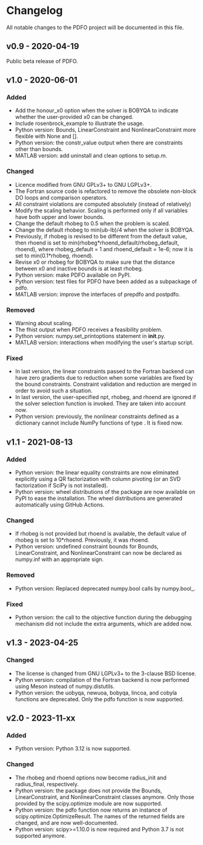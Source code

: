 # Changelog
All notable changes to the PDFO project will be documented in this file.

## v0.9 - 2020-04-19

Public beta release of PDFO.

## v1.0 - 2020-06-01

### Added
- Add the honour_x0 option when the solver is BOBYQA to indicate whether the user-provided x0 can be changed.
- Include rosenbrock_example to illustrate the usage.
- Python version: Bounds, LinearConstraint and NonlinearConstraint more flexible with None and [].
- Python version: the constr_value output when there are constraints other than bounds.
- MATLAB version: add uninstall and clean options to setup.m.

### Changed
- Licence modified from GNU GPLv3+ to GNU LGPLv3+.
- The Fortran source code is refactored to remove the obsolete non-block DO loops and comparison operators.
- All constraint violations are computed absolutely (instead of relatively)
- Modify the scaling behavior. Scaling is performed only if all variables have both upper and lower bounds.
- Change the default rhobeg to 0.5 when the problem is scaled.
- Change the default rhobeg to min(ub-lb)/4 when the solver is BOBYQA.
- Previously, if rhobeg is revised to be different from the default value, then rhoend is set to min(rhobeg\*rhoend_default/rhobeg_default, rhoend), where rhobeg_default = 1 and rhoend_default = 1e-6; now it is set to min(0.1\*rhobeg, rhoend).
- Revise x0 or rhobeg for BOBYQA to make sure that the distance between x0 and inactive bounds is at least rhobeg.
- Python version: make PDFO available on PyPI.
- Python version: test files for PDFO have been added as a subpackage of pdfo.
- MATLAB version: improve the interfaces of prepdfo and postpdfo.

### Removed
- Warning about scaling.
- The fhist output when PDFO receives a feasibility problem.
- Python version: numpy.set_printoptions statement in __init__.py.
- MATLAB version: interactions when modifying the user's startup script.

### Fixed
- In last version, the linear constraints passed to the Fortran backend can have zero gradients due to reduction when some variables are fixed by the bound constraints. Constraint validation and reduction are merged in order to avoid such a situation.
- In last version, the user-specified npt, rhobeg, and rhoend are ignored if the solver selection function is invoked. They are taken into account now.
- Python version: previously, the nonlinear constraints defined as a dictionary cannot include NumPy functions of type <ufunc>. It is fixed now.

## v1.1 - 2021-08-13

### Added
- Python version: the linear equality constraints are now eliminated explicitly using a QR factorization with column pivoting (or an SVD factorization if SciPy is not installed).
- Python version: wheel distributions of the package are now available on PyPI to ease the installation. The wheel distributions are generated automatically using GitHub Actions.

### Changed
- If rhobeg is not provided but rhoend is available, the default value of rhobeg is set to 10\*rhoend. Previously, it was rhoend.
- Python version: undefined constraint bounds for Bounds, LinearConstraint, and NonlinearConstraint can now be declared as numpy.inf with an appropriate sign.

### Removed
- Python version: Replaced deprecated numpy.bool calls by numpy.bool_.

### Fixed
- Python version: the call to the objective function during the debugging mechanism did not include the extra arguments, which are added now.

## v1.3 - 2023-04-25

### Changed
- The license is changed from GNU LGPLv3+ to the 3-clause BSD license.
- Python version: compilation of the Fortran backend is now performed using Meson instead of numpy.distutils.
- Python version: the uobyqa, newuoa, bobyqa, lincoa, and cobyla functions are deprecated. Only the pdfo function is now supported.

## v2.0 - 2023-11-xx

### Added
- Python version: Python 3.12 is now supported.

### Changed
- The rhobeg and rhoend options now become radius_init and radius_final, respectively.
- Python version: the package does not provide the Bounds, LinearConstraint, and NonlinearConstraint classes anymore. Only those provided by the scipy.optimize module are now supported.
- Python version: the pdfo function now returns an instance of scipy.optimize.OptimizeResult. The names of the returned fields are changed, and are now well-documented.
- Python version: scipy>=1.10.0 is now required and Python 3.7 is not supported anymore.